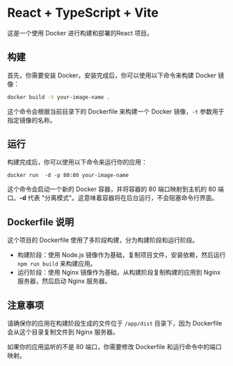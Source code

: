 # React + TypeScript + Vite

这是一个使用 Docker 进行构建和部署的React 项目。

## 构建

首先，你需要安装 Docker。安装完成后，你可以使用以下命令来构建 Docker 镜像：

```bash
docker build -t your-image-name .
```

这个命令会根据当前目录下的 Dockerfile 来构建一个 Docker 镜像，`-t` 参数用于指定镜像的名称。

## 运行

构建完成后，你可以使用以下命令来运行你的应用：

```
docker run  -d -p 80:80 your-image-name
```

这个命令会启动一个新的 Docker 容器，并将容器的 80 端口映射到主机的 80 端口。**-d** 代表 "分离模式"。这意味着容器将在后台运行，不会阻塞命令行界面。

## Dockerfile 说明

这个项目的 Dockerfile 使用了多阶段构建，分为构建阶段和运行阶段。

- 构建阶段：使用 Node.js 镜像作为基础，复制项目文件，安装依赖，然后运行 `npm run build` 来构建应用。
- 运行阶段：使用 Nginx 镜像作为基础，从构建阶段复制构建的应用到 Nginx 服务器，然后启动 Nginx 服务器。

## 注意事项

请确保你的应用在构建阶段生成的文件位于 `/app/dist` 目录下，因为 Dockerfile 会从这个目录复制文件到 Nginx 服务器。

如果你的应用监听的不是 80 端口，你需要修改 Dockerfile 和运行命令中的端口映射。
